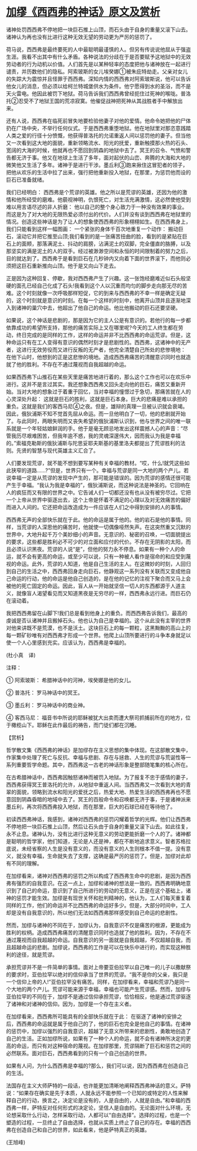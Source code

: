 # [加缪《西西弗的神话》原文及赏析](https://www.vrrw.net/wx/12345.html)

诸神处罚西西弗不停地把一块巨石推上山顶，而石头由于自身的重量又滚下山去。诸神认为再也没有比进行这种无效无望的劳动更为严厉的惩罚了。

荷马说，西西弗是最终要死的人中最聪明最谨慎的人。但另有传说说他屈从于强盗生涯。我看不出其中有什么矛盾。各种说法的分歧在于是否要赋予这地狱中的无效劳动者的行为动机以价值。人们首先是以某种轻率的态度把他与诸神放在一起进行谴责，并历数他们的隐私。阿索玻斯的女儿埃癸娜①被朱庇特劫走。父亲对女儿的失踪大为震惊并且怪罪于西西弗。深知内情的西西弗对阿索玻斯说，他可以告诉他女儿的消息，但必须以给柯兰特城堡供水为条件。他宁愿得到水的圣浴，而不是天火雷电。他因此被罚下地狱。荷马告诉我们西西弗曾经扼住过死神的喉咙。普洛托②忍受不了地狱王国的荒凉寂寞。他催促战神把死神从其战胜者手中解放出来。

还有人说，西西弗在临死前冒失地要检验他妻子对他的爱情。他命令她把他的尸体扔在广场中央，不举行任何仪式。于是西西弗重堕地狱。他在地狱里对那恣意践踏人类之爱的行径十分愤慨，他获得普洛托的允诺重返人间以惩罚他的妻子。但当他又一次看到这大地的面貌，重新领略流水、阳光的抚爱，重新触摸那火热的石头、宽阔的大海的时候，他就再也不愿回到阴森的地狱中去了。冥王的召令、气愤和警告都无济于事。他又在地球上生活了多年，面对起伏的山峦、奔腾的大海和大地的微笑他又生活了多年。诸神于是进行干涉。墨丘利③跑来揪住这冒犯者的领子，把他从欢乐的生活中拉了出来，强行把他重新投入地狱，在那里，为惩罚他而设的巨石已准备就绪。



我们已经明白： 西西弗是个荒谬的英雄。他之所以是荒谬的英雄，还因为他的激情和他所经受的磨难。他藐视神明，仇恨死亡，对生活充满激情，这必然使他受到难以用言语尽述的非人折磨： 他以自己的整个身心致力于一种没有效果的事业。而这是为了对大地的无限热爱必须付出的代价。人们并没有谈到西西弗在地狱里的情况。创造这些神话是为了让人的想象使西西弗的形象栩栩如生。在西西弗身上，我们只能看到这样一幅图画： 一个紧张的身体千百次地重复一个动作： 搬动巨石，滚动它并把它推至山顶;我们看到的是一张痛苦扭曲的脸，看到的是紧贴在巨石上的面颊，那落满泥土、抖动的肩膀，沾满泥土的双脚，完全僵直的胳膊，以及那坚实的满是泥土的人的双手。经过被渺渺空间和永恒的时间限制着的努力之后，目的就达到了。西西弗于是看到巨石在几秒钟内又向着下面的世界滚下，而他则必须把这巨石重新推向山顶。他于是又向山下走去。

正是因为这种回复、停歇，我对西西弗产生了兴趣。这一张饱经磨难近似石头般坚硬的面孔已经自己化成了石头!我看到这个人以沉重而均匀的脚步走向那无尽的苦难。这个时刻就像一次呼吸那样短促，它的到来与西西弗的不幸一样是确定无疑的，这个时刻就是意识的时刻。在每一个这样的时刻中，他离开山顶并且逐渐地深入到诸神的巢穴中去，他超出了他自己的命运。他比他搬动的巨石还要坚硬。

如果说，这个神话是悲剧的，那是因为它的主人公是有意识的。若他行的每一步都依靠成功的希望所支持，那他的痛苦实际上又在哪里呢?今天的工人终生都在劳动，终日完成的是同样的工作，这样的命运并非不比西西弗的命运荒谬。但是，这种命运只有在工人变得有意识的偶然时刻才是悲剧性的。西西弗，这诸神中的无产者，这进行无效劳役而又进行反叛的无产者，他完全清楚自己所处的悲惨境地： 在他下山时，他想到的正是这悲惨的境地。造成西西弗痛苦的清醒意识同时也就造就了他的胜利。不存在不通过蔑视而自我超越的命运。

如果西西弗下山推石在某些天里是痛苦地进行着的，那么这个工作也可以在欢乐中进行。这并不是言过其实。我还想象西西弗又回头走向他的巨石，痛苦又重新开始。当对大地的想象过于着重于回忆，当对幸福的憧憬过于急切，那痛苦就在人的心灵深处升起： 这就是巨石的胜利，这就是巨石本身。巨大的悲痛是难以承担的重负。这就是我们的客西马尼④之夜。但是，雄辩的真理一旦被认识就会衰竭。因此，俄狄浦斯不知不觉首先屈从命运。而一旦他明白了一切，他的悲剧就开始了。与此同时，两眼失明而又丧失希望的俄狄浦斯认识到，他与世界之间的唯一联系就是一个年轻姑娘鲜润的手。他于是毫无顾忌地发出这样震撼人心的声音：“尽管我历尽艰难困苦，但我年逾不惑，我的灵魂深邃伟大，因而我认为我是幸福的。”索福克勒斯的俄狄浦斯与陀思妥耶夫斯基的基里洛夫都提出了荒谬胜利的法则。先贤的智慧与现代英雄主义汇合了。

人们要发现荒谬，就不能不想到要写某种有关幸福的教材。“哎，什么!就凭这些如此狭窄的道路……?”但是，世界只有一个。幸福与荒谬是同一大地的两个产儿。若说幸福一定是从荒谬的发现中产生的，那可能是错误的。因为荒谬的感情还很可能产生于幸福。“我认为我是幸福的”，俄狄浦斯说，而这种说法是神圣的。它回响在人的疯狂而又有限的世界之中。它告诫人们一切都还没有也从没有被穷尽过。它把一个上帝从世界中驱逐出去，这个上帝是怀着不满足的心理以及对无效痛苦的偏好而进入人间的。它还把命运改造成为一件应该在人们之中得到安排的人的事情。

西西弗无声的全部快乐就在于此。他的命运是属于他的。他的岩石是他的事情。同样，当荒谬的人深思他的痛苦时，他就使一切偶像哑然失声。在这突然重又沉默的世界中，大地升起千万个美妙细小的声音。无意识的、秘密的召唤，一切面貌提出的要求，这些都是胜利必不可少的对立面和应付的代价。不存在无阴影的太阳，而且必须认识黑夜。荒谬的人说“是”，但他的努力永不停息。如果有一种个人的命运，就不会有更高的命运，或至少可以说，只有一种被人看作是宿命的和应受到蔑视的命运。此外，荒谬的人知道，他是自己生活的主人。在这微妙的时刻，人回归到自己的生活之中，西西弗回身走向巨石，他静观这一系列没有关联而又变成他自己命运的行动，他的命运是他自己创造的，是在他的记忆的注视下聚合而又马上会被他的死亡固定的命运。因此，盲人从一开始就坚信一切人的东西都源于人道主义，就像盲人渴望看见而又知道黑夜是无穷尽的一样，西西弗永远行进。而巨石仍在滚动着。

我把西西弗留在山脚下!我们总是看到他身上的重负。而西西弗告诉我们，最高的虔诚是否认诸神并且搬掉石头。他也认为自己是幸福的。这个从此没有主宰的世界对他来讲既不是荒漠，也不是沃土。这块巨石上的每一颗粒，这黑黝黝的高山上的每一颗矿砂唯有对西西弗才形成一个世界。他爬上山顶所要进行的斗争本身就足以使一个人心里感到充实。应该认为，西西弗是幸福的。

(杜小真　译)

注释：

① 阿索玻斯： 希腊神话中的河神，埃癸娜是他的女儿。

② 普洛托： 罗马神话中的冥王。

③ 墨丘利： 罗马神话中的商业神。

④ 客西马尼： 福音书中所说的耶稣被犹大出卖而遭大祭司抓捕前所在的地方，位于橄榄山下。耶稣在此作最后的祷告，而门徒们都在沉睡。

【赏析】

哲学散文集《西西弗的神话》是加缪存在主义思想的集中体现。在这部散文集中，作家集中处理了死亡与反抗、幸福与悲剧、存在与拯救、人生的荒谬与荒诞性等一系列重要哲学命题。其中，西西弗这一古老的神话形象是整部随笔集的核心所在。

在古希腊神话中，西西弗因触怒诸神而被罚入地狱。为了报复不忠于感情的妻子，西西弗获得冥王普洛托的允许，从地狱中重返人间。当西西弗又一次看到大地的青翠的面貌，领略到流水和阳光的爱抚之后，热爱大地、热爱生活的西西弗再也不愿意回到阴森昏暗的地域中去了。冥王的百般命令和召唤都无济于事，于是诸神派来墨丘利，再次将西西弗投入地狱，而在那里，巨大的石球已经在等待他了。

初读西西弗神话，我感到，诸神对西西弗的惩罚闪耀着哲学的光辉。他们让西西弗不停地把一块巨石推上山顶，然后让石头由于自身的重量又滚下山去。如此往复，永不止息。诸神认为，没有比进行这种无意义的劳动更能折磨一个人的了。诸神都是聪明的哲学家，他们知道，无论是人还是神，都在不断地追求意义。智者苏格拉底说，未经省察的人生是没有意义的，而没有意义的人生则根本不值一提。没有意义，就没有幸福，生命就失去了支撑，这确是最严厉的惩罚了。但是，加缪对此却有不同的理解。

在加缪看来，诸神对西西弗的惩罚之所以构成了西西弗生命中的悲剧，是因为西西弗有强烈的自我意识。在这一点上，加缪和诸神的想法是一致的。西西弗明确地意识到了自己的命运，意识到了自己所进行的劳动的无意义，正是在这个基础上，诸神的惩罚才能生效。加缪是有现世关怀和批判精神的，他认为，工人们每天重复着同样的工作，他们的命运并不比西西弗的命运好多少。但是，大部分时间中，工人却是没有自我意识的，所以他们无法如西西弗那样感受到自己命运的悲剧性。

然而，加缪与诸神的不同在于，加缪认为，自我意识不仅是痛苦的根源，更能成为胜利的权柄。造成西西弗痛苦的清醒意识同时也造就了他的胜利。因为，不存在不通过蔑视而自我超越的命运。自我意识的另一面就是自我超越，不仅超越自我，而且超越命运的悲剧。加缪说，西西弗的工作是可以在快乐中进行的，而实现这种胜利的途径，就是荒谬。

承担荒谬并不是一件简单的事情。面对上帝要亚伯拉罕以自己唯一的儿子以撒献祭的要求时，亚伯拉罕以绝对的信仰承当了世界的荒谬。“我不是你的父亲，我只是一个信仰上帝的人!”亚伯拉罕没有痛苦。同样，在加缪看来，幸福和荒谬乃是同一个大地的两个产儿。荒谬可能来源于幸福，幸福也可能产生荒谬感。然而，加缪与亚伯拉罕的不同在于，加缪不是通过信仰承担荒谬，恰恰相反，他是通过荒谬驱逐了诸神和对诸神的信仰。因为，加缪是一个存在主义者。

在加缪看来，西西弗所可能具有的全部快乐就在于此： 在驱逐了诸神的安排之后，西西弗的命运就是属于他自己的了，他的巨石也完全是他自己的事情。在诸神的惩罚中，加缪以强烈的自我意识，超越了无意义所带来的悲剧性，勇敢地创造了自己的生活。正如加缪所说，如果有了一种个人的命运，就不会有诸神所决定的更高的命运，而只有对这种宿命的蔑视。在加缪那里，荒谬隔断了巨石和惩罚之间的必然联系。面对巨石，西西弗看到的只有一个自己创造的世界。

如果有人问，为什么西西弗是幸福的?那么，我们可以说，因为西西弗在创造自己的生活。

法国存在主义大师萨特的一段话，也许能更加清晰地阐释西西弗神话的意义。萨特说：“如果存在确实是先于本质，人就永远不能参照一个已知的或特定的人性来解释自己的行动，换言之，决定论是没有的，人是自由的，人就是自由。”和幸福的西西弗一样，萨特反对任何形式的决定论，坚信人是自由的。无论面对什么环境，无论想采取什么行动，怎样采取行动，人都可以“自由选择”。选择的过程，也是一个塑造的过程，一旦终止了自由选择，也就从实质上终止了自己的存在。幸福的西西弗在创造自己和自己的世界，如此看来，他是萨特真正的英雄。

(王旭峰)

